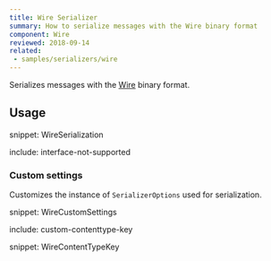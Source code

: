 ```yaml
---
title: Wire Serializer
summary: How to serialize messages with the Wire binary format
component: Wire
reviewed: 2018-09-14
related:
 - samples/serializers/wire
---
```


Serializes messages with the [Wire](https://github.com/rogeralsing/Wire) binary format.


## Usage

snippet: WireSerialization

include: interface-not-supported


### Custom settings

Customizes the instance of `SerializerOptions` used for serialization.

snippet: WireCustomSettings


include: custom-contenttype-key

snippet: WireContentTypeKey
